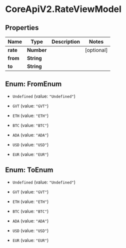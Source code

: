 # CoreApiV2.RateViewModel

## Properties
Name | Type | Description | Notes
------------ | ------------- | ------------- | -------------
**rate** | **Number** |  | [optional] 
**from** | **String** |  | 
**to** | **String** |  | 


<a name="FromEnum"></a>
## Enum: FromEnum


* `Undefined` (value: `"Undefined"`)

* `GVT` (value: `"GVT"`)

* `ETH` (value: `"ETH"`)

* `BTC` (value: `"BTC"`)

* `ADA` (value: `"ADA"`)

* `USD` (value: `"USD"`)

* `EUR` (value: `"EUR"`)




<a name="ToEnum"></a>
## Enum: ToEnum


* `Undefined` (value: `"Undefined"`)

* `GVT` (value: `"GVT"`)

* `ETH` (value: `"ETH"`)

* `BTC` (value: `"BTC"`)

* `ADA` (value: `"ADA"`)

* `USD` (value: `"USD"`)

* `EUR` (value: `"EUR"`)




